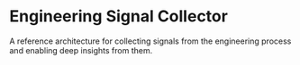 # Engineering Signal Collector
A reference architecture for collecting signals from the engineering process and enabling deep insights from them.
